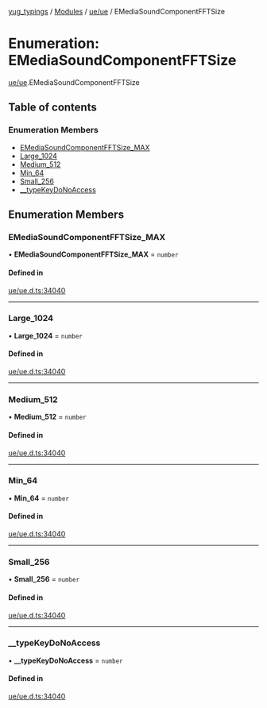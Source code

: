 [yug_typings](../README.md) / [Modules](../modules.md) / [ue/ue](../modules/ue_ue.md) / EMediaSoundComponentFFTSize

# Enumeration: EMediaSoundComponentFFTSize

[ue/ue](../modules/ue_ue.md).EMediaSoundComponentFFTSize

## Table of contents

### Enumeration Members

- [EMediaSoundComponentFFTSize\_MAX](ue_ue.EMediaSoundComponentFFTSize.md#emediasoundcomponentfftsize_max)
- [Large\_1024](ue_ue.EMediaSoundComponentFFTSize.md#large_1024)
- [Medium\_512](ue_ue.EMediaSoundComponentFFTSize.md#medium_512)
- [Min\_64](ue_ue.EMediaSoundComponentFFTSize.md#min_64)
- [Small\_256](ue_ue.EMediaSoundComponentFFTSize.md#small_256)
- [\_\_typeKeyDoNoAccess](ue_ue.EMediaSoundComponentFFTSize.md#__typekeydonoaccess)

## Enumeration Members

### EMediaSoundComponentFFTSize\_MAX

• **EMediaSoundComponentFFTSize\_MAX** = `number`

#### Defined in

[ue/ue.d.ts:34040](https://github.com/YugMetaverse/yug_typings/blob/25cad34/ue/ue.d.ts#L34040)

___

### Large\_1024

• **Large\_1024** = `number`

#### Defined in

[ue/ue.d.ts:34040](https://github.com/YugMetaverse/yug_typings/blob/25cad34/ue/ue.d.ts#L34040)

___

### Medium\_512

• **Medium\_512** = `number`

#### Defined in

[ue/ue.d.ts:34040](https://github.com/YugMetaverse/yug_typings/blob/25cad34/ue/ue.d.ts#L34040)

___

### Min\_64

• **Min\_64** = `number`

#### Defined in

[ue/ue.d.ts:34040](https://github.com/YugMetaverse/yug_typings/blob/25cad34/ue/ue.d.ts#L34040)

___

### Small\_256

• **Small\_256** = `number`

#### Defined in

[ue/ue.d.ts:34040](https://github.com/YugMetaverse/yug_typings/blob/25cad34/ue/ue.d.ts#L34040)

___

### \_\_typeKeyDoNoAccess

• **\_\_typeKeyDoNoAccess** = `number`

#### Defined in

[ue/ue.d.ts:34040](https://github.com/YugMetaverse/yug_typings/blob/25cad34/ue/ue.d.ts#L34040)
